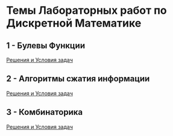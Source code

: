 # Темы Лабораторных работ по Дискретной Математике

## 1 - Булевы Функции
<a href = https://github.com/pertsevpv/ITMO-CT-2019-2020/tree/master/DiscreteMathLabs/1st-Lab>Решения и Условия задач</a>  
## 2 - Алгоритмы сжатия информации
<a href = https://github.com/pertsevpv/ITMO-CT-2019-2020/tree/master/DiscreteMathLabs/2nd-Lab>Решения и Условия задач</a>  
## 3 - Комбинаторика
<a href = https://github.com/pertsevpv/ITMO-CT-2019-2020/tree/master/DiscreteMathLabs/3rd-Lab>Решения и Условия задач</a>  
